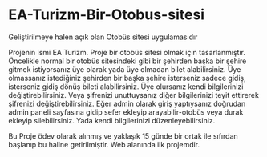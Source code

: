 # EA-Turizm-Bir-Otobus-sitesi
Geliştirilmeye halen açık olan Otobüs sitesi uygulamasıdır

Projenin ismi EA Turizm. Proje bir otobüs sitesi olmak için tasarlanmıştır.
Öncelikle normal bir otobüs sitesindeki gibi bir şehirden başka bir şehire gitmek istiyorsanız üye olarak yada üye olmadan bilet alabilirsiniz. Üye olmassanız istediğiniz şehirden bir başka şehire isterseniz sadece gidiş, isterseniz gidiş dönüş bileti alabilirsiniz.
Üye olursanız kendi bilgilerinizi değiştirebilirsiniz. Veya şifrenizi unuttuysanız diğer bilgilerinizi teyit ettirerek şifrenizi değiştirebilirsiniz.
Eğer admin olarak giriş yaptıysanız doğrudan admin paneli sayfasına gidip sefer ekleyip arayabilir-otobüs veya durak ekleyip silebilirsiniz. Yada kendi bilgilerinizi düzenleyebilirsiniz.

Bu Proje ödev olarak alınmış ve yaklaşık 15 günde bir ortak ile sıfırdan başlanıp bu haline getirilmiştir. Web alanında ilk projemdir.
